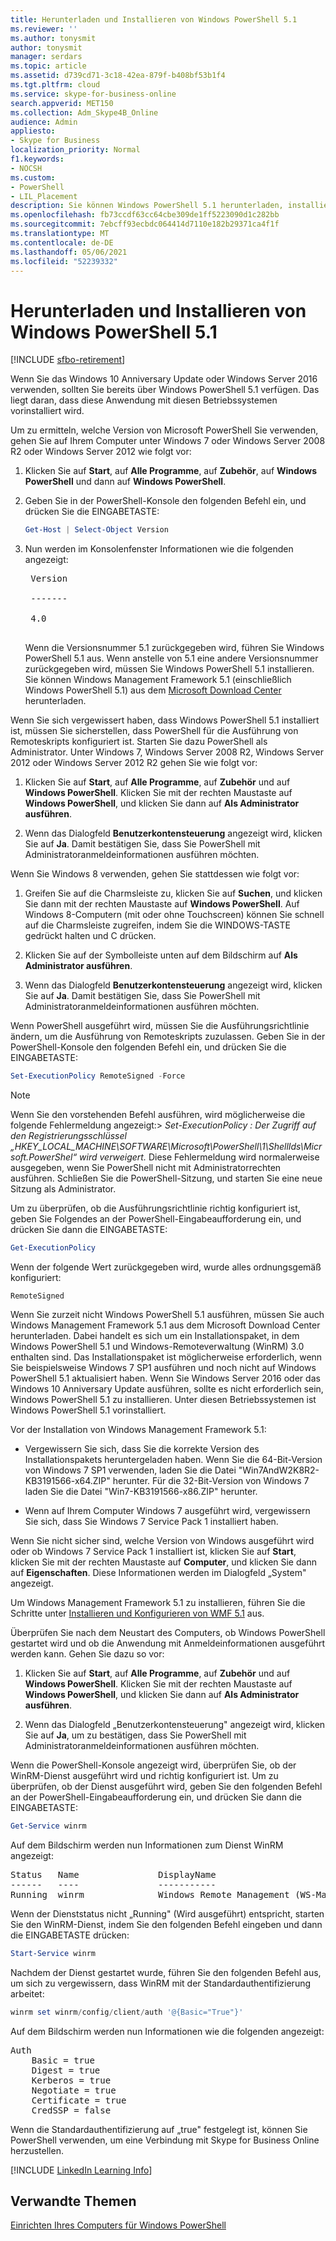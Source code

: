 ```yaml
---
title: Herunterladen und Installieren von Windows PowerShell 5.1
ms.reviewer: ''
ms.author: tonysmit
author: tonysmit
manager: serdars
ms.topic: article
ms.assetid: d739cd71-3c18-42ea-879f-b408bf53b1f4
ms.tgt.pltfrm: cloud
ms.service: skype-for-business-online
search.appverid: MET150
ms.collection: Adm_Skype4B_Online
audience: Admin
appliesto:
- Skype for Business
localization_priority: Normal
f1.keywords:
- NOCSH
ms.custom:
- PowerShell
- LIL_Placement
description: Sie können Windows PowerShell 5.1 herunterladen, installieren und dann verwenden, um eine Remote-PowerShell-Sitzung zu erstellen, die eine Verbindung mit Skype for Business Online herstellt.
ms.openlocfilehash: fb73ccdf63cc64cbe309de1ff5223090d1c282bb
ms.sourcegitcommit: 7ebcff93ecbdc064414d7110e182b29371ca4f1f
ms.translationtype: MT
ms.contentlocale: de-DE
ms.lasthandoff: 05/06/2021
ms.locfileid: "52239332"
---
```

# <a name="download-and-install-windows-powershell-51"></a>Herunterladen und Installieren von Windows PowerShell 5.1

[!INCLUDE [sfbo-retirement](../../Hub/includes/sfbo-retirement.md)]

Wenn Sie das Windows 10 Anniversary Update oder Windows Server 2016 verwenden, sollten Sie bereits über Windows PowerShell 5.1 verfügen. Das liegt daran, dass diese Anwendung mit diesen Betriebssystemen vorinstalliert wird.
  
Um zu ermitteln, welche Version von Microsoft PowerShell Sie verwenden, gehen Sie auf Ihrem Computer unter Windows 7 oder Windows Server 2008 R2 oder Windows Server 2012 wie folgt vor:
  
1. Klicken Sie auf **Start**, auf **Alle Programme**, auf **Zubehör**, auf **Windows PowerShell** und dann auf **Windows PowerShell**.
    
2. Geben Sie in der PowerShell-Konsole den folgenden Befehl ein, und drücken Sie die EINGABETASTE:
    
   ```PowerShell
   Get-Host | Select-Object Version
   ```

3. Nun werden im Konsolenfenster Informationen wie die folgenden angezeigt:
    
    <pre>
    Version <BR>
    ------- <BR>
    4.0
    </pre>

    Wenn die Versionsnummer 5.1 zurückgegeben wird, führen Sie Windows PowerShell 5.1 aus. Wenn anstelle von 5.1 eine andere Versionsnummer zurückgegeben wird, müssen Sie Windows PowerShell 5.1 installieren. Sie können Windows Management Framework 5.1 (einschließlich Windows PowerShell 5.1) aus dem [Microsoft Download Center](https://www.microsoft.com/download/details.aspx?id=54616) herunterladen.
  
Wenn Sie sich vergewissert haben, dass Windows PowerShell 5.1 installiert ist, müssen Sie sicherstellen, dass PowerShell für die Ausführung von Remoteskripts konfiguriert ist. Starten Sie dazu PowerShell als Administrator. Unter Windows 7, Windows Server 2008 R2, Windows Server 2012 oder Windows Server 2012 R2 gehen Sie wie folgt vor:
  
1. Klicken Sie auf **Start**, auf **Alle Programme**, auf **Zubehör** und auf **Windows PowerShell**. Klicken Sie mit der rechten Maustaste auf **Windows PowerShell**, und klicken Sie dann auf **Als Administrator ausführen**.
    
2. Wenn das Dialogfeld **Benutzerkontensteuerung** angezeigt wird, klicken Sie auf **Ja**. Damit bestätigen Sie, dass Sie PowerShell mit Administratoranmeldeinformationen ausführen möchten.
    
Wenn Sie Windows 8 verwenden, gehen Sie stattdessen wie folgt vor:
  
1. Greifen Sie auf die Charmsleiste zu, klicken Sie auf **Suchen**, und klicken Sie dann mit der rechten Maustaste auf **Windows PowerShell**. Auf Windows 8-Computern (mit oder ohne Touchscreen) können Sie schnell auf die Charmsleiste zugreifen, indem Sie die WINDOWS-TASTE gedrückt halten und C drücken.
    
2. Klicken Sie auf der Symbolleiste unten auf dem Bildschirm auf **Als Administrator ausführen**.
    
3. Wenn das Dialogfeld **Benutzerkontensteuerung** angezeigt wird, klicken Sie auf **Ja**. Damit bestätigen Sie, dass Sie PowerShell mit Administratoranmeldeinformationen ausführen möchten.
    
Wenn PowerShell ausgeführt wird, müssen Sie die Ausführungsrichtlinie ändern, um die Ausführung von Remoteskripts zuzulassen. Geben Sie in der PowerShell-Konsole den folgenden Befehl ein, und drücken Sie die EINGABETASTE:
```PowerShell
Set-ExecutionPolicy RemoteSigned -Force
```
   
 
> [!NOTE]
> Wenn Sie den vorstehenden Befehl ausführen, wird möglicherweise die folgende Fehlermeldung angezeigt:> *Set-ExecutionPolicy : Der Zugriff auf den Registrierungsschlüssel „HKEY_LOCAL_MACHINE\\SOFTWARE\\Microsoft\\PowerShell\\1\\ShellIds\\Micrsoft.PowerShel“ wird verweigert.* Diese Fehlermeldung wird normalerweise ausgegeben, wenn Sie PowerShell nicht mit Administratorrechten ausführen. Schließen Sie die PowerShell-Sitzung, und starten Sie eine neue Sitzung als Administrator.
 
Um zu überprüfen, ob die Ausführungsrichtlinie richtig konfiguriert ist, geben Sie Folgendes an der PowerShell-Eingabeaufforderung ein, und drücken Sie dann die EINGABETASTE:
  
```PowerShell
Get-ExecutionPolicy
```

Wenn der folgende Wert zurückgegeben wird, wurde alles ordnungsgemäß konfiguriert:
  
`RemoteSigned`

Wenn Sie zurzeit nicht Windows PowerShell 5.1 ausführen, müssen Sie auch Windows Management Framework 5.1 aus dem Microsoft Download Center herunterladen. Dabei handelt es sich um ein Installationspaket, in dem Windows PowerShell 5.1 und Windows-Remoteverwaltung (WinRM) 3.0 enthalten sind. Das Installationspaket ist möglicherweise erforderlich, wenn Sie beispielsweise Windows 7 SP1 ausführen und noch nicht auf Windows PowerShell 5.1 aktualisiert haben. Wenn Sie Windows Server 2016 oder das Windows 10 Anniversary Update ausführen, sollte es nicht erforderlich sein, Windows PowerShell 5.1 zu installieren. Unter diesen Betriebssystemen ist Windows PowerShell 5.1 vorinstalliert.
  
Vor der Installation von Windows Management Framework 5.1:
  
- Vergewissern Sie sich, dass Sie die korrekte Version des Installationspakets heruntergeladen haben. Wenn Sie die 64-Bit-Version von Windows 7 SP1 verwenden, laden Sie die Datei "Win7AndW2K8R2-KB3191566-x64.ZIP" herunter. Für die 32-Bit-Version von Windows 7 laden Sie die Datei "Win7-KB3191566-x86.ZIP" herunter.
    
- Wenn auf Ihrem Computer Windows 7 ausgeführt wird, vergewissern Sie sich, dass Sie Windows 7 Service Pack 1 installiert haben.

Wenn Sie nicht sicher sind, welche Version von Windows ausgeführt wird oder ob Windows 7 Service Pack 1 installiert ist, klicken Sie auf **Start**, klicken Sie mit der rechten Maustaste auf **Computer**, und klicken Sie dann auf **Eigenschaften**. Diese Informationen werden im Dialogfeld „System" angezeigt.
  
Um Windows Management Framework 5.1 zu installieren, führen Sie die Schritte unter [Installieren und Konfigurieren von WMF 5.1](/powershell/scripting/wmf/setup/install-configure) aus.
  
Überprüfen Sie nach dem Neustart des Computers, ob Windows PowerShell gestartet wird und ob die Anwendung mit Anmeldeinformationen ausgeführt werden kann. Gehen Sie dazu so vor:
  
1. Klicken Sie auf **Start**, auf **Alle Programme**, auf **Zubehör** und auf **Windows PowerShell**. Klicken Sie mit der rechten Maustaste auf **Windows PowerShell**, und klicken Sie dann auf **Als Administrator ausführen**.
    
2. Wenn das Dialogfeld „Benutzerkontensteuerung" angezeigt wird, klicken Sie auf **Ja**, um zu bestätigen, dass Sie PowerShell mit Administratoranmeldeinformationen ausführen möchten.
    
Wenn die PowerShell-Konsole angezeigt wird, überprüfen Sie, ob der WinRM-Dienst ausgeführt wird und richtig konfiguriert ist. Um zu überprüfen, ob der Dienst ausgeführt wird, geben Sie den folgenden Befehl an der PowerShell-Eingabeaufforderung ein, und drücken Sie dann die EINGABETASTE:
  
```PowerShell
Get-Service winrm
```

Auf dem Bildschirm werden nun Informationen zum Dienst WinRM angezeigt:
  
<pre>
Status   Name               DisplayName
------   ----               -----------
Running  winrm              Windows Remote Management (WS-Manag...
</pre>

Wenn der Dienststatus nicht „Running" (Wird ausgeführt) entspricht, starten Sie den WinRM-Dienst, indem Sie den folgenden Befehl eingeben und dann die EINGABETASTE drücken:
  
```PowerShell
Start-Service winrm
```

Nachdem der Dienst gestartet wurde, führen Sie den folgenden Befehl aus, um sich zu vergewissern, dass WinRM mit der Standardauthentifizierung arbeitet:
  
```PowerShell
winrm set winrm/config/client/auth '@{Basic="True"}'
```

Auf dem Bildschirm werden nun Informationen wie die folgenden angezeigt:
  
<pre>
Auth
    Basic = true
    Digest = true
    Kerberos = true
    Negotiate = true
    Certificate = true
    CredSSP = false
</pre>

Wenn die Standardauthentifizierung auf „true" festgelegt ist, können Sie PowerShell verwenden, um eine Verbindung mit Skype for Business Online herzustellen.
  
[!INCLUDE [LinkedIn Learning Info](../../common/office/linkedin-learning-info.md)]
   
## <a name="related-topics"></a>Verwandte Themen
[Einrichten Ihres Computers für Windows PowerShell](set-up-your-computer-for-windows-powershell.md) 

  
